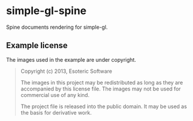 # simple-gl-spine

Spine documents rendering for simple-gl.


## Example license

The images used in the example are under copyright.

> Copyright (c) 2013, Esoteric Software
> 
> The images in this project may be redistributed as long as they are accompanied
> by this license file. The images may not be used for commercial use of any
> kind.
>
> The project file is released into the public domain. It may be used as the basis
> for derivative work.
